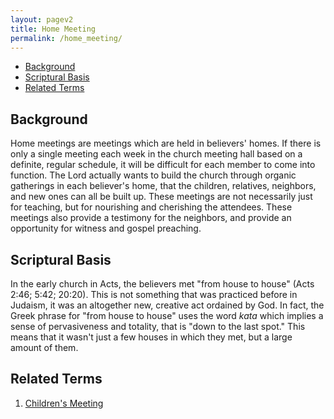 ```yaml
---
layout: pagev2
title: Home Meeting
permalink: /home_meeting/
---
```

- [Background](#background)
- [Scriptural Basis](#scriptural-basis)
- [Related Terms](#related-terms)

## Background

Home meetings are meetings which are held in believers' homes. If there is only a single meeting each week in the church meeting hall based on a definite, regular schedule, it will be difficult for each member to come into function. The Lord actually wants to build the church through organic gatherings in each believer's home, that the children, relatives, neighbors, and new ones can all be built up. These meetings are not necessarily just for teaching, but for nourishing and cherishing the attendees. These meetings also provide a testimony for the neighbors, and provide an opportunity for witness and gospel preaching. 

## Scriptural Basis

In the early church in Acts, the believers met "from house to house" (Acts 2:46; 5:42; 20:20). This is not something that was practiced before in Judaism, it was an altogether new, creative act ordained by God. In fact, the Greek phrase for "from house to house" uses the word *kata* which implies a sense of pervasiveness and totality, that is "down to the last spot." This means that it wasn't just a few houses in which they met, but a large amount of them. 

## Related Terms

1. [Children's Meeting](./childrens_work#meetings)